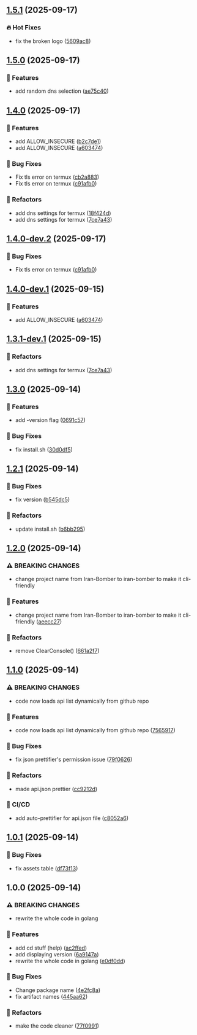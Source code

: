 ## [1.5.1](https://github.com/M-logique/iran-bomber/compare/v1.5.0...v1.5.1) (2025-09-17)

### 🔥 Hot Fixes

* fix the broken logo ([5609ac8](https://github.com/M-logique/iran-bomber/commit/5609ac86faada5da09bcdeb50bc434f7dfdad994))

## [1.5.0](https://github.com/M-logique/iran-bomber/compare/v1.4.0...v1.5.0) (2025-09-17)

### 🚀 Features

* add random dns selection ([ae75c40](https://github.com/M-logique/iran-bomber/commit/ae75c4004e49befac2cbf73b61233ae2d4f1e7a2))

## [1.4.0](https://github.com/M-logique/iran-bomber/compare/v1.3.0...v1.4.0) (2025-09-17)

### 🚀 Features

* add ALLOW_INSECURE ([b2c7de1](https://github.com/M-logique/iran-bomber/commit/b2c7de118f73eba6320dcf8cb7ed3efbc5be8156))
* add ALLOW_INSECURE ([a603474](https://github.com/M-logique/iran-bomber/commit/a6034746a9a39e32835d7760520f0682262ea794))

### 🐛 Bug Fixes

* Fix tls error on termux ([cb2a883](https://github.com/M-logique/iran-bomber/commit/cb2a8837e136022fa12da9d14cefec396c7c764d))
* Fix tls error on termux ([c91afb0](https://github.com/M-logique/iran-bomber/commit/c91afb05af658b83533daf0bdcb802ca9f91d1db))

### 🚧 Refactors

* add dns settings for termux ([18f424d](https://github.com/M-logique/iran-bomber/commit/18f424d37f81d921a07b7e69e9779bd3c9e1e4f3))
* add dns settings for termux ([7ce7a43](https://github.com/M-logique/iran-bomber/commit/7ce7a4339f6f43552a2836c2fcf8e7f028254552))

## [1.4.0-dev.2](https://github.com/M-logique/iran-bomber/compare/v1.4.0-dev.1...v1.4.0-dev.2) (2025-09-17)

### 🐛 Bug Fixes

* Fix tls error on termux ([c91afb0](https://github.com/M-logique/iran-bomber/commit/c91afb05af658b83533daf0bdcb802ca9f91d1db))

## [1.4.0-dev.1](https://github.com/M-logique/iran-bomber/compare/v1.3.1-dev.1...v1.4.0-dev.1) (2025-09-15)

### 🚀 Features

* add ALLOW_INSECURE ([a603474](https://github.com/M-logique/iran-bomber/commit/a6034746a9a39e32835d7760520f0682262ea794))

## [1.3.1-dev.1](https://github.com/M-logique/iran-bomber/compare/v1.3.0...v1.3.1-dev.1) (2025-09-15)

### 🚧 Refactors

* add dns settings for termux ([7ce7a43](https://github.com/M-logique/iran-bomber/commit/7ce7a4339f6f43552a2836c2fcf8e7f028254552))

## [1.3.0](https://github.com/M-logique/iran-bomber/compare/v1.2.1...v1.3.0) (2025-09-14)

### 🚀 Features

* add -version flag ([0691c57](https://github.com/M-logique/iran-bomber/commit/0691c57ee389bf61a36f938ec9298014bcb02e71))

### 🐛 Bug Fixes

* fix install.sh ([30d0df5](https://github.com/M-logique/iran-bomber/commit/30d0df5a2ae8f28971b82c4aeff1cf97797527d6))

## [1.2.1](https://github.com/M-logique/iran-bomber/compare/v1.2.0...v1.2.1) (2025-09-14)

### 🐛 Bug Fixes

* fix version ([b545dc5](https://github.com/M-logique/iran-bomber/commit/b545dc59195fa5ff98442f990c04e2f4f1c2b67c))

### 🚧 Refactors

* update install.sh ([b6bb295](https://github.com/M-logique/iran-bomber/commit/b6bb295add55cd1a0f0e9d8f55b15f488a53c2b3))

## [1.2.0](https://github.com/M-logique/iran-bomber/compare/v1.1.0...v1.2.0) (2025-09-14)

### ⚠ BREAKING CHANGES

* change project name from Iran-Bomber to iran-bomber to make it cli-friendly

### 🚀 Features

* change project name from Iran-Bomber to iran-bomber to make it cli-friendly ([aeecc27](https://github.com/M-logique/iran-bomber/commit/aeecc278b2a9d724ae77ff8caeab0801f3302755))

### 🚧 Refactors

* remove ClearConsole() ([661a2f7](https://github.com/M-logique/iran-bomber/commit/661a2f781479dfd5e9df70c23e2fd872622e6919))

## [1.1.0](https://github.com/M-logique/Iran-Bomber/compare/v1.0.1...v1.1.0) (2025-09-14)

### ⚠ BREAKING CHANGES

* code now loads api list dynamically from github repo

### 🚀 Features

* code now loads api list dynamically from github repo ([7565917](https://github.com/M-logique/Iran-Bomber/commit/7565917c48d4735f4e7b9b0d43bab3e02352b3fd))

### 🐛 Bug Fixes

* fix json prettifier's permission issue ([79f0626](https://github.com/M-logique/Iran-Bomber/commit/79f0626de4779ed9b8a4549555881fa42dfab447))

### 🚧 Refactors

* made api.json prettier ([cc9212d](https://github.com/M-logique/Iran-Bomber/commit/cc9212da212ec74464f5741b2cb412c33c24088f))

### 🔄 CI/CD

* add auto-prettifier for api.json file ([c8052a6](https://github.com/M-logique/Iran-Bomber/commit/c8052a6a326c2e38ed69443ea6449d098a97c842))

## [1.0.1](https://github.com/M-logique/Iran-Bomber/compare/v1.0.0...v1.0.1) (2025-09-14)

### 🐛 Bug Fixes

* fix assets table ([df73f13](https://github.com/M-logique/iran-bomber/commit/df73f133b1bf375adf0c01a4985ef00beb425701))

## 1.0.0 (2025-09-14)

### ⚠ BREAKING CHANGES

* rewrite the whole code in golang

### 🚀 Features

* add cd stuff (help) ([ac2ffed](https://github.com/M-logique/iran-bomber/commit/ac2ffed6f544e78489ff0b6ce55842819e3186f1))
* add displaying version ([6a9147a](https://github.com/M-logique/iran-bomber/commit/6a9147a0246869a793616c7e29a51da52c4d40d7))
* rewrite the whole code in golang ([e0df0dd](https://github.com/M-logique/iran-bomber/commit/e0df0dde0c0835049cd9aad429cfa7948314ccf4))

### 🐛 Bug Fixes

* Change package name ([4e2fc8a](https://github.com/M-logique/iran-bomber/commit/4e2fc8a05fddce9dc876f3317341ca21a5a68982))
* fix artifact names ([445aa62](https://github.com/M-logique/iran-bomber/commit/445aa6220631ba91b39fd93a7c9e70a02918b1bf))

### 🚧 Refactors

* make the code cleaner ([77f0991](https://github.com/M-logique/iran-bomber/commit/77f0991e5748bbe4abe7ee17e188112287d918fd))
